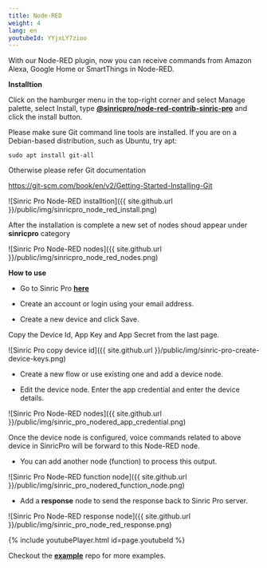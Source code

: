 ```yaml
---
title: Node-RED
weight: 4
lang: en
youtubeId: YYjxLY7zioo
---
```


With our Node-RED plugin, now you can receive commands from Amazon Alexa, Google Home or SmartThings in Node-RED.

**Installtion**

Click on the hamburger menu in the top-right corner and select Manage palette, select Install, type [**@sinricpro/node-red-contrib-sinric-pro**](https://flows.nodered.org/node/@sinricpro/node-red-contrib-sinric-pro) and click the install button.

Please make sure Git command line tools are installed.  If you are on a Debian-based distribution, such as Ubuntu, try apt:

```
sudo apt install git-all
```

Otherwise please refer Git documentation

https://git-scm.com/book/en/v2/Getting-Started-Installing-Git


![Sinric Pro Node-RED installtion]({{ site.github.url }}/public/img/sinricpro_node_red_install.png)

After the installation is complete a new set of nodes shoud appear under **sinricpro** category

![Sinric Pro Node-RED nodes]({{ site.github.url }}/public/img/sinricpro_node_red_nodes.png)

**How to use**

* Go to Sinric Pro [**here**](https://sinric.pro)

* Create an account or login using your email address.

* Create a new device and click Save. 

Copy the Device Id, App Key and App Secret from the last page. 

![Sinric Pro copy device id]({{ site.github.url }}/public/img/sinric-pro-create-device-keys.png)

* Create a new flow or use existing one and add a device node.

* Edit the device node. Enter the app credential and enter the device details.

![Sinric Pro Node-RED nodes]({{ site.github.url }}/public/img/sinric_pro_nodered_app_credential.png)

Once the device node is configured, voice commands related to above device in SinricPro will be forward to this Node-RED node. 

* You can add another node (function) to process this output. 

![Sinric Pro Node-RED function node]({{ site.github.url }}/public/img/sinric_pro_nodered_function_node.png)

* Add a **response** node to send the response back to Sinric Pro server.

![Sinric Pro Node-RED response node]({{ site.github.url }}/public/img/sinric_pro_node_red_response.png)

{% include youtubePlayer.html id=page.youtubeId %}
 
Checkout the  [**example**](https://github.com/sinricpro/node-red-contrib-sinric-pro/tree/main/examples) repo for more examples.